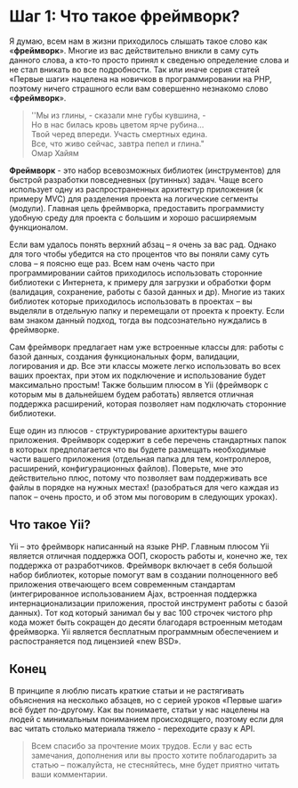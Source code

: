 Шаг 1: Что такое фреймворк?
====
Я думаю, всем нам в жизни приходилось слышать такое слово как «**фреймворк**». Многие из вас действительно вникли в саму суть данного слова, а кто-то просто принял к сведенью определение слова и не стал вникать во все подробности. Так или иначе серия статей «Первые шаги» нацелена на новичков в программировании на PHP, поэтому ничего страшного если вам совершенно незнакомо слово «**фреймворк**».

> ''Мы из глины, - сказали мне губы кувшина, -  
> Но в нас билась кровь цветом ярче рубина...  
> Твой черед впереди. Участь смертных едина.  
> Все, что живо сейчас, завтра пепел и глина."  
>  Омар Хайям

**Фреймворк**  - это набор всевозможных библиотек \(инструментов\) для быстрой разработки повседневных \(рутинных\) задач. Чаще всего использует одну из распространенных архитектур приложения \(к примеру MVC\) для разделения проекта на логические сегменты \(модули\). Главная цель фреймворка, предоставить программисту удобную среду для проекта с большим и хорошо расширяемым функционалом.

Если вам удалось понять верхний абзац – я очень за вас рад. Однако для того чтобы убедится на сто процентов что вы поняли саму суть слова – я поясню еще раз. Всем нам очень часто при программировании сайтов приходилось использовать сторонние библиотеки с Интернета, к примеру для загрузки и обработки форм \(валидация, сохранение, работы с базой данных и др\). Многие из таких библиотек которые приходилось использовать в проектах – вы выделяли в отдельную папку и перемещали от проекта к проекту. Если вам знаком данный подход, тогда вы подсознательно нуждались в фреймворке.

Сам фреймворк предлагает нам уже встроенные классы для: работы с базой данных, создания функциональных форм, валидации, логирования и др. Все эти классы можете легко использовать во всех ваших проектах, при этом их подключение и использование будет максимально простым! Также большим плюсом в Yii \(фреймворк с которым мы в дальнейшем будем работать\) является отличная поддержка расширений, которая позволяет нам подключать сторонние библиотеки.

Еще один из плюсов - структурирование архитектуры вашего приложения. Фреймворк содержит в себе перечень стандартных папок в которых предполагается что вы будете размещать необходимые части вашего приложения \(отдельная папка для тем, контроллеров, расширений, конфигурационных файлов\). Поверьте, мне это действительно плюс, потому что позволяет вам поддерживать все файлы в порядке на нужных местах! \(разобраться для чего каждая из папок – очень просто, и об этом мы поговорим в следующих уроках\).

## Что такое Yii?  

Yii – это фреймворк написанный на языке PHP. Главным плюсом Yii является отличная поддержка ООП, скорость работы и, конечно же, тех поддержка от разработчиков. Фреймворк включает в себя большой набор библиотек, которые помогут вам в создании полноценного веб приложения отвечающего всем современным стандартам \(интегрированное использованием Ajax, встроенная поддержка интернационализации приложения, простой инструмент работы с базой данных\). Тот код который занимал бы у вас 100 строчек чистого php кода может быть сокращен до десяти благодаря встроенным методам фреймворка. Yii является бесплатным программным обеспечением и распостраняется под лицензией «new BSD».  

## Конец

В принципе я люблю писать краткие статьи и не растягивать объяснения на несколько абзацев, но с серией уроков «Первые шаги» всё будет по-другому. Как вы понимаете, статьи у нас нацелены на людей с минимальным пониманием происходящего, поэтому если для вас читать столько материала тяжело - переходите сразу к API.

> Всем спасибо за прочтение моих трудов. Если у вас есть замечания, дополнения или вы просто хотите поблагодарить за статью – пожалуйста, не стесняйтесь, мне будет приятно читать ваши комментарии.
>

